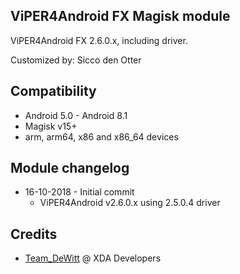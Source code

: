 ## ViPER4Android FX Magisk module

ViPER4Android FX 2.6.0.x, including driver.

Customized by: Sicco den Otter

## Compatibility
* Android 5.0 - Android 8.1
* Magisk v15+
* arm, arm64, x86 and x86_64 devices

## Module changelog
* 16-10-2018 - Initial commit
	* ViPER4Android v2.6.0.x using 2.5.0.4 driver
	
## Credits
* [Team_DeWitt](https://forum.xda-developers.com/android/apps-games/app-viper4android-fx-2-6-0-0-t3774651) @ XDA Developers